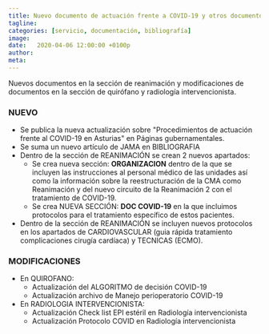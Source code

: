 ```yaml
---
title: Nuevo documento de actuación frente a COVID-19 y otros documentos
tagline: 
categories: [servicio, documentación, bibliografía]
image: 
date:   2020-04-06 12:00:00 +0100p
author: 
meta: 
---
```

Nuevos documentos en la sección de reanimación y modificaciones de documentos en la sección de quirófano y radiología intervencionista.
<!--more-->
### NUEVO
  * Se publica la nueva actualización sobre "Procedimientos de actuación frente al COVID-19 en Asturias" en Páginas gubernamentales.
  * Se suma un nuevo artículo de JAMA en BIBLIOGRAFIA
  * Dentro de la sección de REANIMACIÓN se crean 2 nuevos apartados:
    * Se crea nueva sección: **ORGANIZACION** dentro de la que se incluyen las instrucciones al personal médico de las unidades así como la información sobre la reestructuración de la CMA como Reanimación y del nuevo circuito de la Reanimación 2 con el tratamiento de COVID-19.
    * Se crea NUEVA SECCIÓN: **DOC COVID-19** en la que incluimos protocolos para el tratamiento específico de estos pacientes.
  * Dentro de la sección de REANIMACIÓN se incluyen nuevos protocolos en los apartados de CARDIOVASCULAR (guia rápida tratamiento complicaciones cirugía cardíaca) y TECNICAS (ECMO).

### MODIFICACIONES
  * En QUIROFANO:
    * Actualización del ALGORITMO de decisión COVID-19
    * Actualización archivo de Manejo perioperatorio COVID-19
  * En RADIOLOGIA INTERVENCIONISTA:
    * Actualización Check list EPI estéril en Radiología intervencionista
    * Actualización Protocolo COVID en Radiología intervencionista


